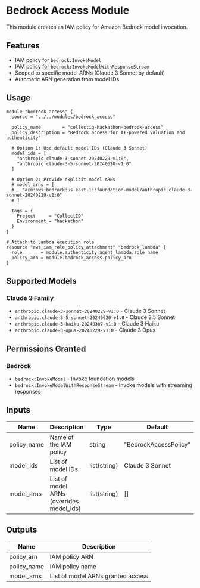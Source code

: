 # Bedrock Access Module

This module creates an IAM policy for Amazon Bedrock model invocation.

## Features

- IAM policy for `bedrock:InvokeModel`
- IAM policy for `bedrock:InvokeModelWithResponseStream`
- Scoped to specific model ARNs (Claude 3 Sonnet by default)
- Automatic ARN generation from model IDs

## Usage

```hcl
module "bedrock_access" {
  source = "../../modules/bedrock_access"

  policy_name        = "collectiq-hackathon-bedrock-access"
  policy_description = "Bedrock access for AI-powered valuation and authenticity"

  # Option 1: Use default model IDs (Claude 3 Sonnet)
  model_ids = [
    "anthropic.claude-3-sonnet-20240229-v1:0",
    "anthropic.claude-3-5-sonnet-20240620-v1:0"
  ]

  # Option 2: Provide explicit model ARNs
  # model_arns = [
  #   "arn:aws:bedrock:us-east-1::foundation-model/anthropic.claude-3-sonnet-20240229-v1:0"
  # ]

  tags = {
    Project     = "CollectIQ"
    Environment = "hackathon"
  }
}

# Attach to Lambda execution role
resource "aws_iam_role_policy_attachment" "bedrock_lambda" {
  role       = module.authenticity_agent_lambda.role_name
  policy_arn = module.bedrock_access.policy_arn
}
```

## Supported Models

### Claude 3 Family

- `anthropic.claude-3-sonnet-20240229-v1:0` - Claude 3 Sonnet
- `anthropic.claude-3-5-sonnet-20240620-v1:0` - Claude 3.5 Sonnet
- `anthropic.claude-3-haiku-20240307-v1:0` - Claude 3 Haiku
- `anthropic.claude-3-opus-20240229-v1:0` - Claude 3 Opus

## Permissions Granted

### Bedrock

- `bedrock:InvokeModel` - Invoke foundation models
- `bedrock:InvokeModelWithResponseStream` - Invoke models with streaming responses

## Inputs

| Name        | Description                              | Type         | Default               | Required |
| ----------- | ---------------------------------------- | ------------ | --------------------- | -------- |
| policy_name | Name of the IAM policy                   | string       | "BedrockAccessPolicy" | no       |
| model_ids   | List of model IDs                        | list(string) | Claude 3 Sonnet       | no       |
| model_arns  | List of model ARNs (overrides model_ids) | list(string) | []                    | no       |

## Outputs

| Name        | Description                       |
| ----------- | --------------------------------- |
| policy_arn  | IAM policy ARN                    |
| policy_name | IAM policy name                   |
| model_arns  | List of model ARNs granted access |
